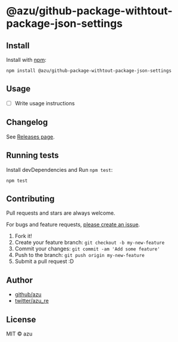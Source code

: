 # @azu/github-package-withtout-package-json-settings



## Install

Install with [npm](https://www.npmjs.com/):

    npm install @azu/github-package-withtout-package-json-settings

## Usage

- [ ] Write usage instructions

## Changelog

See [Releases page](https://github.com/azu/github-package-withtout-package-json-settings/releases).

## Running tests

Install devDependencies and Run `npm test`:

    npm test

## Contributing

Pull requests and stars are always welcome.

For bugs and feature requests, [please create an issue](https://github.com/azu/github-package-withtout-package-json-settings/issues).

1. Fork it!
2. Create your feature branch: `git checkout -b my-new-feature`
3. Commit your changes: `git commit -am 'Add some feature'`
4. Push to the branch: `git push origin my-new-feature`
5. Submit a pull request :D

## Author

- [github/azu](https://github.com/azu)
- [twitter/azu_re](https://twitter.com/azu_re)

## License

MIT © azu

